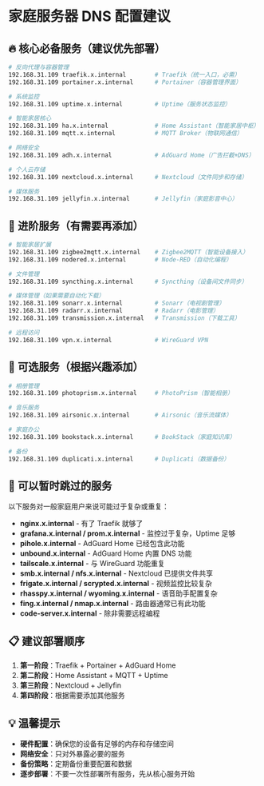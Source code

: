 # 家庭服务器 DNS 配置建议

## 🔥 核心必备服务（建议优先部署）

```bash
# 反向代理与容器管理
192.168.31.109 traefik.x.internal        # Traefik（统一入口，必需）
192.168.31.109 portainer.x.internal      # Portainer（容器管理界面）

# 系统监控
192.168.31.109 uptime.x.internal         # Uptime（服务状态监控）

# 智能家居核心
192.168.31.109 ha.x.internal             # Home Assistant（智能家居中枢）
192.168.31.109 mqtt.x.internal           # MQTT Broker（物联网通信）

# 网络安全
192.168.31.109 adh.x.internal            # AdGuard Home（广告拦截+DNS）

# 个人云存储
192.168.31.109 nextcloud.x.internal      # Nextcloud（文件同步和存储）

# 媒体服务
192.168.31.109 jellyfin.x.internal       # Jellyfin（家庭影音中心）
```

## 🌟 进阶服务（有需要再添加）

```bash
# 智能家居扩展
192.168.31.109 zigbee2mqtt.x.internal    # Zigbee2MQTT（智能设备接入）
192.168.31.109 nodered.x.internal        # Node-RED（自动化编程）

# 文件管理
192.168.31.109 syncthing.x.internal      # Syncthing（设备间文件同步）

# 媒体管理（如果需要自动化下载）
192.168.31.109 sonarr.x.internal         # Sonarr（电视剧管理）
192.168.31.109 radarr.x.internal         # Radarr（电影管理）
192.168.31.109 transmission.x.internal   # Transmission（下载工具）

# 远程访问
192.168.31.109 vpn.x.internal            # WireGuard VPN
```

## 📸 可选服务（根据兴趣添加）

```bash
# 相册管理
192.168.31.109 photoprism.x.internal     # PhotoPrism（智能相册）

# 音乐服务
192.168.31.109 airsonic.x.internal       # Airsonic（音乐流媒体）

# 家庭办公
192.168.31.109 bookstack.x.internal      # BookStack（家庭知识库）

# 备份
192.168.31.109 duplicati.x.internal      # Duplicati（数据备份）
```

## 🚫 可以暂时跳过的服务

以下服务对一般家庭用户来说可能过于复杂或重复：

- **nginx.x.internal** - 有了 Traefik 就够了
- **grafana.x.internal / prom.x.internal** - 监控过于复杂，Uptime 足够
- **pihole.x.internal** - AdGuard Home 已经包含此功能
- **unbound.x.internal** - AdGuard Home 内置 DNS 功能
- **tailscale.x.internal** - 与 WireGuard 功能重复
- **smb.x.internal / nfs.x.internal** - Nextcloud 已提供文件共享
- **frigate.x.internal / scrypted.x.internal** - 视频监控比较复杂
- **rhasspy.x.internal / wyoming.x.internal** - 语音助手配置复杂
- **fing.x.internal / nmap.x.internal** - 路由器通常已有此功能
- **code-server.x.internal** - 除非需要远程编程

## 📋 建议部署顺序

1. **第一阶段**：Traefik + Portainer + AdGuard Home
2. **第二阶段**：Home Assistant + MQTT + Uptime
3. **第三阶段**：Nextcloud + Jellyfin
4. **第四阶段**：根据需要添加其他服务

## 💡 温馨提示

- **硬件配置**：确保您的设备有足够的内存和存储空间
- **网络安全**：只对外暴露必要的服务
- **备份策略**：定期备份重要配置和数据
- **逐步部署**：不要一次性部署所有服务，先从核心服务开始
